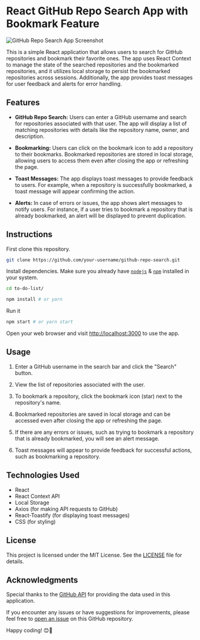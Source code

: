# React GitHub Repo Search App with Bookmark Feature

![GitHub Repo Search App Screenshot](screenshot.png)

This is a simple React application that allows users to search for GitHub repositories and bookmark their favorite ones. The app uses React Context to manage the state of the searched repositories and the bookmarked repositories, and it utilizes local storage to persist the bookmarked repositories across sessions. Additionally, the app provides toast messages for user feedback and alerts for error handling.

## Features

- **GitHub Repo Search:** Users can enter a GitHub username and search for repositories associated with that user. The app will display a list of matching repositories with details like the repository name, owner, and description.

- **Bookmarking:** Users can click on the bookmark icon to add a repository to their bookmarks. Bookmarked repositories are stored in local storage, allowing users to access them even after closing the app or refreshing the page.

- **Toast Messages:** The app displays toast messages to provide feedback to users. For example, when a repository is successfully bookmarked, a toast message will appear confirming the action.

- **Alerts:** In case of errors or issues, the app shows alert messages to notify users. For instance, if a user tries to bookmark a repository that is already bookmarked, an alert will be displayed to prevent duplication.


## Instructions

First clone this repository.

```bash
git clone https://github.com/your-username/github-repo-search.git
```

Install dependencies. Make sure you already have [`nodejs`](https://nodejs.org/en/) & [`npm`](https://www.npmjs.com/) installed in your system.

```bash
cd to-do-list/
```

```bash
npm install # or yarn
```

Run it

```bash
npm start # or yarn start
```
Open your web browser and visit [http://localhost:3000](http://localhost:3000) to use the app.

## Usage

1. Enter a GitHub username in the search bar and click the "Search" button.

2. View the list of repositories associated with the user.

3. To bookmark a repository, click the bookmark icon (star) next to the repository's name.

4. Bookmarked repositories are saved in local storage and can be accessed even after closing the app or refreshing the page.

5. If there are any errors or issues, such as trying to bookmark a repository that is already bookmarked, you will see an alert message.

6. Toast messages will appear to provide feedback for successful actions, such as bookmarking a repository.

## Technologies Used

- React
- React Context API
- Local Storage
- Axios (for making API requests to GitHub)
- React-Toastify (for displaying toast messages)
- CSS (for styling)

## License

This project is licensed under the MIT License. See the [LICENSE](LICENSE) file for details.

## Acknowledgments

Special thanks to the [GitHub API](https://docs.github.com/en/rest) for providing the data used in this application.

If you encounter any issues or have suggestions for improvements, please feel free to [open an issue](https://github.com/your-username/react-github-repo-search/issues) on this GitHub repository.

Happy coding! 😊🚀
